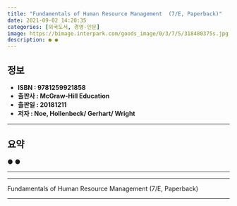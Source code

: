 ```yaml
---
title: "Fundamentals of Human Resource Management  (7/E, Paperback)"
date: 2021-09-02 14:20:35
categories: [외국도서, 경영-인문]
image: https://bimage.interpark.com/goods_image/0/3/7/5/318480375s.jpg
description: ● ●
---
```


## **정보**

- **ISBN : 9781259921858**
- **출판사 : McGraw-Hill Education**
- **출판일 : 20181211**
- **저자 : Noe, Hollenbeck/ Gerhart/ Wright**

------



## **요약**

●  ●  

------



------


Fundamentals of Human Resource Management  (7/E, Paperback) 

------


